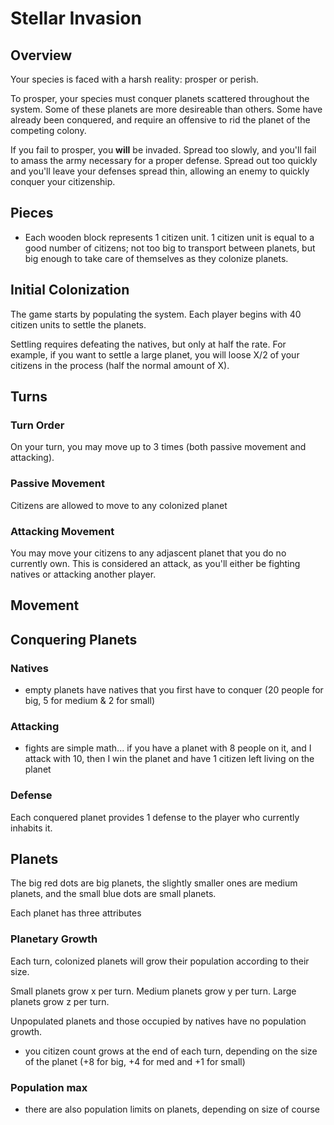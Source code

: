 # Stellar Invasion

## Overview

Your species is faced with a harsh reality: prosper or perish.

To prosper, your species must conquer planets scattered throughout the system. Some of these planets are more desireable than others. Some have already been conquered, and require an offensive to rid the planet of the competing colony.

If you fail to prosper, you **will** be invaded. Spread too slowly, and you'll fail to amass the army necessary for a proper defense. Spread out too quickly and you'll leave your defenses spread thin, allowing an enemy to quickly conquer your citizenship.

## Pieces

- Each wooden block represents 1 citizen unit. 1 citizen unit is equal to a good number of citizens; not too big to transport between planets, but big enough to take care of themselves as they colonize planets.

## Initial Colonization

The game starts by populating the system. Each player begins with 40 citizen units to settle the planets. 

Settling requires defeating the natives, but only at half the rate. For example, if you want to settle a large planet, you will loose X/2 of your citizens in the process (half the normal amount of X).

## Turns

### Turn Order

On your turn, you may move up to 3 times (both passive movement and attacking).

### Passive Movement

Citizens are allowed to move to any colonized planet 

### Attacking Movement

You may move your citizens to any adjascent planet that you do no currently own. This is considered an attack, as you'll either be fighting natives or attacking another player.

## Movement



## Conquering Planets

### Natives

- empty planets have natives that you first have to conquer (20 people for big, 5 for medium & 2 for small)


### Attacking

- fights are simple math... if you have a planet with 8 people on it, and I attack with 10, then I win the planet and have 1 citizen left living on the planet

### Defense

Each conquered planet provides 1 defense to the player who currently inhabits it. 

## Planets

The big red dots are big planets, the slightly smaller ones are medium planets, and the small blue dots are small planets.

Each planet has three attributes 

### Planetary Growth

Each turn, colonized planets will grow their population according to their size.

Small planets grow x per turn.
Medium planets grow y per turn.
Large planets grow z per turn.

Unpopulated planets and those occupied by natives have no population growth.

- you citizen count grows at the end of each turn, depending on the size of the planet (+8 for big, +4 for med and +1 for small)


### Population max

- there are also population limits on planets, depending on size of course
